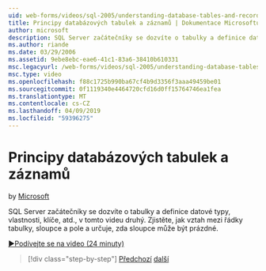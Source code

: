 ```yaml
---
uid: web-forms/videos/sql-2005/understanding-database-tables-and-records
title: Principy databázových tabulek a záznamů | Dokumentace Microsoftu
author: microsoft
description: SQL Server začátečníky se dozvíte o tabulky a definice datové typy, vlastnosti, klíče, atd., v tomto videu druhý. Zjistěte, jak řádky tabulky, sloupce,...
ms.author: riande
ms.date: 03/29/2006
ms.assetid: 9ebe8ebc-eae6-41c1-83a6-38410b610331
msc.legacyurl: /web-forms/videos/sql-2005/understanding-database-tables-and-records
msc.type: video
ms.openlocfilehash: f88c1725b990ba67cf4b9d3356f3aaa49459be01
ms.sourcegitcommit: 0f1119340e4464720cfd16d0ff15764746ea1fea
ms.translationtype: MT
ms.contentlocale: cs-CZ
ms.lasthandoff: 04/09/2019
ms.locfileid: "59396275"
---
```

# <a name="understanding-database-tables-and-records"></a>Principy databázových tabulek a záznamů

by [Microsoft](https://github.com/microsoft)

SQL Server začátečníky se dozvíte o tabulky a definice datové typy, vlastnosti, klíče, atd., v tomto videu druhý. Zjistěte, jak vztah mezi řádky tabulky, sloupce a pole a určuje, zda sloupce může být prázdné.

[&#9654;Podívejte se na video (24 minuty)](https://channel9.msdn.com/Blogs/ASP-NET-Site-Videos/understanding-database-tables-and-records)

> [!div class="step-by-step"]
> [Předchozí](what-is-a-database.md)
> [další](more-about-column-data-types-and-other-properties.md)
